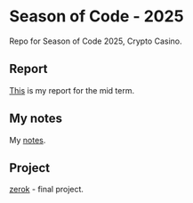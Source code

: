 # Season of Code - 2025

Repo for Season of Code 2025, Crypto Casino.  

## Report

[This](./midterm-report.md) is my report for the mid term.  

## My notes

My [notes](./notes/README.md).  

## Project

[zerok](https://github.com/passionately-curious/zerok) - final project.  
